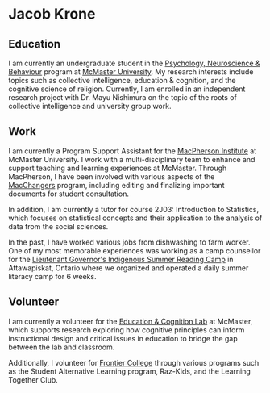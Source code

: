 # Jacob Krone

## Education

I am currently an undergraduate student in the [Psychology, Neuroscience & Behaviour](https://www.science.mcmaster.ca/pnb/) program at [McMaster University](https://www.mcmaster.ca/). My research interests include topics such as collective intelligence, education & cognition, and the cognitive science of religion. Currently, I am enrolled in an independent research project with Dr. Mayu Nishimura on the topic of the roots of collective intelligence and university group work. 

## Work

I am currently a Program Support Assistant for the [MacPherson Institute](https://mi.mcmaster.ca/) at McMaster University. I work with a multi-disciplinary team to enhance and support teaching and learning experiences at McMaster. Through MacPherson, I have been involved with various aspects of the [MacChangers](https://www.eng.mcmaster.ca/co-op-career/macchangers) program, including editing and finalizing important documents for student consultation. 

In addition, I am currently a tutor for course 2J03: Introduction to Statistics, which focuses on statistical concepts and their application to the analysis of data from the social sciences. 

In the past, I have worked various jobs from dishwashing to farm worker. One of my most memorable experiences was working as a camp counsellor for the [Lieutenant Governor's Indigenous Summer Reading Camp](https://www.frontiercollege.ca/FrontierCollege/media/documents/2019-National-Camp-Report-FINAL.pdf) in Attawapiskat, Ontario where we organized and operated a daily summer literacy camp for 6 weeks. 

## Volunteer

I am currently a volunteer for the [Education & Cognition Lab](https://edcog.ca/) at McMaster, which supports research exploring how cognitive principles can inform instructional design and critical issues in education to bridge the gap between the lab and classroom.

Additionally, I volunteer for [Frontier College](https://www.frontiercollege.ca/) through various programs such as the Student Alternative Learning program, Raz-Kids, and the Learning Together Club. 
